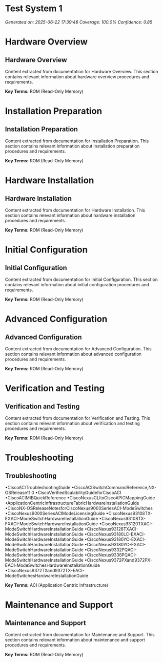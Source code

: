 # Test System 1

*Generated on: 2025-06-22 17:39:48*
*Coverage: 100.0%*
*Confidence: 0.85*

# Hardware Overview

## Hardware Overview

Content extracted from documentation for Hardware Overview. This section contains relevant information about hardware overview procedures and requirements.

**Key Terms:** ROM (Read-Only Memory)



# Installation Preparation

## Installation Preparation

Content extracted from documentation for Installation Preparation. This section contains relevant information about installation preparation procedures and requirements.

**Key Terms:** ROM (Read-Only Memory)



# Hardware Installation

## Hardware Installation

Content extracted from documentation for Hardware Installation. This section contains relevant information about hardware installation procedures and requirements.

**Key Terms:** ROM (Read-Only Memory)



# Initial Configuration

## Initial Configuration

Content extracted from documentation for Initial Configuration. This section contains relevant information about initial configuration procedures and requirements.

**Key Terms:** ROM (Read-Only Memory)



# Advanced Configuration

## Advanced Configuration

Content extracted from documentation for Advanced Configuration. This section contains relevant information about advanced configuration procedures and requirements.

**Key Terms:** ROM (Read-Only Memory)



# Verification and Testing

## Verification and Testing

Content extracted from documentation for Verification and Testing. This section contains relevant information about verification and testing procedures and requirements.

**Key Terms:** ROM (Read-Only Memory)



# Troubleshooting

## Troubleshooting

•CiscoACITroubleshootingGuide
•CiscoACISwitchCommandReference,NX-OSRelease11.0
•CiscoVerifiedScalabilityGuideforCiscoACI
•CiscoACIMIBQuickReference
•CiscoNexusCLItoCiscoAPICMappingGuide
•ApplicationCentricInftrastructureFabricHardwareInstallationGuide
•CiscoNX-OSReleaseNotesforCiscoNexus9000SeriesACI-ModeSwitches
•CiscoNexus9000SeriesACIModeLicensingGuide
•CiscoNexus93108TX-EXACI-ModeSwitchHardwareInstallationGuide
•CiscoNexus93108TX-FXACI-ModeSwitchHardwareInstallationGuide
•CiscoNexus93120TXACI-ModeSwitchHardwareInstallationGuide
•CiscoNexus93128TXACI-ModeSwitchHardwareInstallationGuide
•CiscoNexus93180LC-EXACI-ModeSwitchHardwareInstallationGuide
•CiscoNexus93180YC-EXACI-ModeSwitchHardwareInstallationGuide
•CiscoNexus93180YC-FXACI-ModeSwitchHardwareInstallationGuide
•CiscoNexus9332PQACI-ModeSwitchHardwareInstallationGuide
•CiscoNexus9336PQACI-ModeSwitchHardwareInstallationGuide
•CiscoNexus9372PXand9372PX-EACI-ModeSwitchesHardwareInstallationGuide
•CiscoNexus9372TXand9372TX-EACI-ModeSwitchesHardwareInstallationGuide

**Key Terms:** ACI (Application Centric Infrastructure)



# Maintenance and Support

## Maintenance and Support

Content extracted from documentation for Maintenance and Support. This section contains relevant information about maintenance and support procedures and requirements.

**Key Terms:** ROM (Read-Only Memory)


